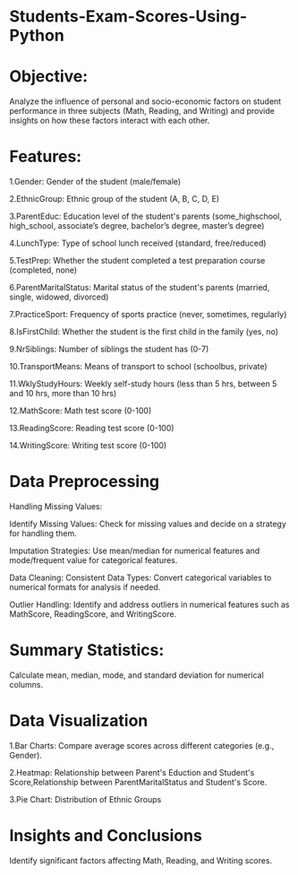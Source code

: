 # Students-Exam-Scores-Using-Python

# Objective: 
Analyze the influence of personal and socio-economic factors on student performance in three subjects (Math, Reading, and Writing) and provide insights on how these factors interact with each other.
# Features:

1.Gender: Gender of the student (male/female)

2.EthnicGroup: Ethnic group of the student (A, B, C, D, E)

3.ParentEduc: Education level of the student's parents (some_highschool, high_school, associate’s degree, bachelor’s degree, master’s degree)

4.LunchType: Type of school lunch received (standard, free/reduced)

5.TestPrep: Whether the student completed a test preparation course (completed, none)

6.ParentMaritalStatus: Marital status of the student's parents (married, single, widowed, divorced)

7.PracticeSport: Frequency of sports practice (never, sometimes, regularly)

8.IsFirstChild: Whether the student is the first child in the family (yes, no)

9.NrSiblings: Number of siblings the student has (0-7)

10.TransportMeans: Means of transport to school (schoolbus, private)

11.WklyStudyHours: Weekly self-study hours (less than 5 hrs, between 5 and 10 hrs, more than 10 hrs)

12.MathScore: Math test score (0-100)

13.ReadingScore: Reading test score (0-100)

14.WritingScore: Writing test score (0-100)

# Data Preprocessing
Handling Missing Values:

Identify Missing Values: Check for missing values and decide on a strategy for handling them.

Imputation Strategies:
Use mean/median for numerical features and mode/frequent value for categorical features.

Data Cleaning:
Consistent Data Types: Convert categorical variables to numerical formats for analysis if needed.

Outlier Handling:
Identify and address outliers in numerical features such as MathScore, ReadingScore, and WritingScore.

# Summary Statistics: 

Calculate mean, median, mode, and standard deviation for numerical columns.

# Data Visualization

1.Bar Charts: Compare average scores across different categories (e.g., Gender).

2.Heatmap: Relationship between Parent's Eduction and Student's Score,Relationship between ParentMaritalStatus and Student's Score.

3.Pie Chart: Distribution of Ethnic Groups

# Insights and Conclusions
Identify significant factors affecting Math, Reading, and Writing scores.
